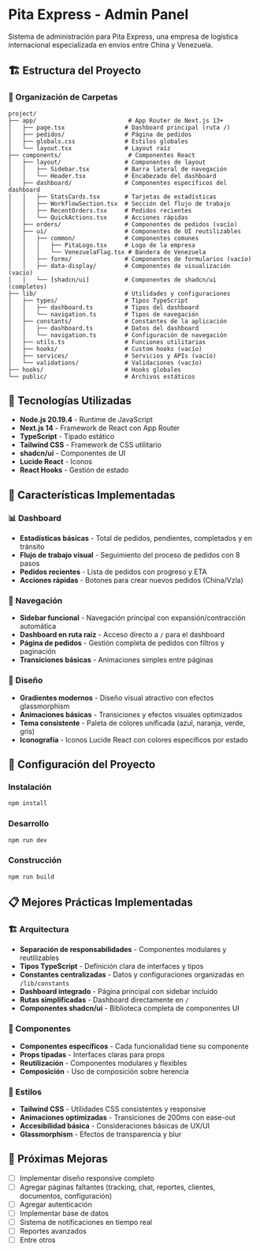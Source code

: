 # Pita Express - Admin Panel

Sistema de administración para Pita Express, una empresa de logística internacional especializada en envíos entre China y Venezuela.

## 🏗️ Estructura del Proyecto

### 📁 Organización de Carpetas

```
project/
├── app/                          # App Router de Next.js 13+
│   ├── page.tsx                 # Dashboard principal (ruta /)
│   ├── pedidos/                 # Página de pedidos
│   ├── globals.css              # Estilos globales
│   └── layout.tsx               # Layout raíz
├── components/                   # Componentes React
│   ├── layout/                  # Componentes de layout
│   │   ├── Sidebar.tsx          # Barra lateral de navegación
│   │   └── Header.tsx           # Encabezado del dashboard
│   ├── dashboard/               # Componentes específicos del dashboard
│   │   ├── StatsCards.tsx       # Tarjetas de estadísticas
│   │   ├── WorkflowSection.tsx  # Sección del flujo de trabajo
│   │   ├── RecentOrders.tsx     # Pedidos recientes
│   │   └── QuickActions.tsx     # Acciones rápidas
│   ├── orders/                  # Componentes de pedidos (vacío)
│   ├── ui/                      # Componentes de UI reutilizables
│   │   ├── common/              # Componentes comunes
│   │   │   ├── PitaLogo.tsx     # Logo de la empresa
│   │   │   └── VenezuelaFlag.tsx # Bandera de Venezuela
│   │   ├── forms/               # Componentes de formularios (vacío)
│   │   ├── data-display/        # Componentes de visualización (vacío)
│   │   └── [shadcn/ui]          # Componentes de shadcn/ui (completos)
├── lib/                         # Utilidades y configuraciones
│   ├── types/                   # Tipos TypeScript
│   │   ├── dashboard.ts         # Tipos del dashboard
│   │   └── navigation.ts        # Tipos de navegación
│   ├── constants/               # Constantes de la aplicación
│   │   ├── dashboard.ts         # Datos del dashboard
│   │   └── navigation.ts        # Configuración de navegación
│   ├── utils.ts                 # Funciones utilitarias
│   ├── hooks/                   # Custom hooks (vacío)
│   ├── services/                # Servicios y APIs (vacío)
│   └── validations/             # Validaciones (vacío)
├── hooks/                       # Hooks globales
└── public/                      # Archivos estáticos
```

## 🚀 Tecnologías Utilizadas

- **Node.js 20.19.4** - Runtime de JavaScript
- **Next.js 14** - Framework de React con App Router
- **TypeScript** - Tipado estático
- **Tailwind CSS** - Framework de CSS utilitario
- **shadcn/ui** - Componentes de UI
- **Lucide React** - Iconos
- **React Hooks** - Gestión de estado

## 🎯 Características Implementadas

### 📊 Dashboard
- **Estadísticas básicas** - Total de pedidos, pendientes, completados y en tránsito
- **Flujo de trabajo visual** - Seguimiento del proceso de pedidos con 8 pasos
- **Pedidos recientes** - Lista de pedidos con progreso y ETA
- **Acciones rápidas** - Botones para crear nuevos pedidos (China/Vzla)

### 🧭 Navegación
- **Sidebar funcional** - Navegación principal con expansión/contracción automática
- **Dashboard en ruta raíz** - Acceso directo a `/` para el dashboard
- **Página de pedidos** - Gestión completa de pedidos con filtros y paginación
- **Transiciones básicas** - Animaciones simples entre páginas

### 🎨 Diseño
- **Gradientes modernos** - Diseño visual atractivo con efectos glassmorphism
- **Animaciones básicas** - Transiciones y efectos visuales optimizados
- **Tema consistente** - Paleta de colores unificada (azul, naranja, verde, gris)
- **Iconografía** - Iconos Lucide React con colores específicos por estado

## 🔧 Configuración del Proyecto

### Instalación
```bash
npm install
```

### Desarrollo
```bash
npm run dev
```

### Construcción
```bash
npm run build
```

## 📋 Mejores Prácticas Implementadas

### 🏗️ Arquitectura
- **Separación de responsabilidades** - Componentes modulares y reutilizables
- **Tipos TypeScript** - Definición clara de interfaces y tipos
- **Constantes centralizadas** - Datos y configuraciones organizadas en `/lib/constants`
- **Dashboard integrado** - Página principal con sidebar incluido
- **Rutas simplificadas** - Dashboard directamente en `/`
- **Componentes shadcn/ui** - Biblioteca completa de componentes UI

### 🎯 Componentes
- **Componentes específicos** - Cada funcionalidad tiene su componente
- **Props tipadas** - Interfaces claras para props
- **Reutilización** - Componentes modulares y flexibles
- **Composición** - Uso de composición sobre herencia

### 🎨 Estilos
- **Tailwind CSS** - Utilidades CSS consistentes y responsive
- **Animaciones optimizadas** - Transiciones de 200ms con ease-out
- **Accesibilidad básica** - Consideraciones básicas de UX/UI
- **Glassmorphism** - Efectos de transparencia y blur

## 🚀 Próximas Mejoras

- [ ] Implementar diseño responsive completo
- [ ] Agregar páginas faltantes (tracking, chat, reportes, clientes, documentos, configuración)
- [ ] Agregar autenticación
- [ ] Implementar base de datos
- [ ] Sistema de notificaciones en tiempo real
- [ ] Reportes avanzados
- [ ] Entre otros